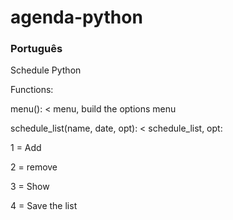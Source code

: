 # agenda-python
<h3>Português</h3>

Schedule Python

Functions:

menu(): < menu, build the options menu

schedule_list(name, date, opt): < schedule_list, opt:

1 = Add

2 = remove

3 = Show

4 = Save the list